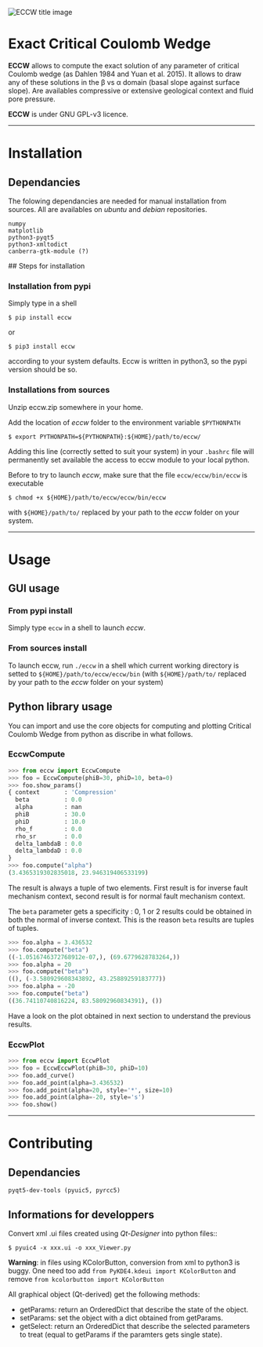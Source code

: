 ![ECCW title image](/home/bmary/Programmation/eccw/eccw/images/eccw_title.png  "ECCW")

    
# Exact Critical Coulomb Wedge

**ECCW** allows to compute the exact solution of any parameter of critical Coulomb wedge (as Dahlen 1984 and Yuan et al. 2015). It allows to draw any of these solutions in the β vs α domain (basal slope against surface slope). Are availables compressive or extensive geological context and fluid pore pressure.
  
**ECCW** is under GNU GPL-v3  licence.

------------------------------------

# Installation


## Dependancies

The folowing dependancies are needed for manual installation from sources.
All are availables on *ubuntu* and *debian* repositories.

	numpy
	matplotlib
	python3-pyqt5
	python3-xmltodict
	canberra-gtk-module (?)

## Steps for installation

### Installation from pypi

Simply type in a shell

	$ pip install eccw

or 

	$ pip3 install eccw

according to your system defaults.
Eccw is written in python3, so the pypi version should be so.

### Installations from sources

Unzip eccw.zip somewhere in your home.

Add the location of *eccw* folder to the environment variable `$PYTHONPATH`

    $ export PYTHONPATH=${PYTHONPATH}:${HOME}/path/to/eccw/

Adding this line (correctly setted to suit your system) in your `.bashrc` file will permanently set  available the access to eccw module to your local python.

Before to try to launch *eccw*, make sure that the file `eccw/eccw/bin/eccw` is executable

    $ chmod +x ${HOME}/path/to/eccw/eccw/bin/eccw

with `${HOME}/path/to/` replaced by your path to the *eccw* folder on your system.



------------------------------------

# Usage

## GUI usage

### From pypi install

Simply type `eccw` in a shell to launch *eccw*.

### From sources install

To launch eccw, run `./eccw` in a shell which current working directory is setted to `${HOME}/path/to/eccw/eccw/bin` (with `${HOME}/path/to/` replaced by your path to the *eccw* folder on your system)


## Python library usage

You can import and use the core objects for computing and plotting Critical Coulomb Wedge from python as discribe in what follows.

### EccwCompute

```python
>>> from eccw import EccwCompute
>>> foo = EccwCompute(phiB=30, phiD=10, beta=0)
>>> foo.show_params()
{ context       : 'Compression'
  beta          : 0.0
  alpha         : nan
  phiB          : 30.0
  phiD          : 10.0
  rho_f         : 0.0
  rho_sr        : 0.0
  delta_lambdaB : 0.0
  delta_lambdaD : 0.0
}
>>> foo.compute("alpha")
(3.4365319302835018, 23.946319406533199)
```

The result is always a tuple of two elements.
First result is for inverse fault mechanism context, second result is for normal fault mechanism context.

The `beta` parameter gets a specificity : 0, 1 or 2 results could be obtained in both the normal of inverse context.
This is the reason `beta` results are tuples of tuples.

```python
>>> foo.alpha = 3.436532
>>> foo.compute("beta") 
((-1.0516746372768912e-07,), (69.6779628783264,))
>>> foo.alpha = 20
>>> foo.compute("beta") 
((), (-3.580929608343892, 43.25889259183777))
>>> foo.alpha = -20
>>> foo.compute("beta") 
((36.74110740816224, 83.58092960834391), ())
```

Have a look on the plot obtained in next section to understand the previous results.

### EccwPlot

```python
>>> from eccw import EccwPlot
>>> foo = EccwEccwPlot(phiB=30, phiD=10)
>>> foo.add_curve()
>>> foo.add_point(alpha=3.436532)
>>> foo.add_point(alpha=20, style='*', size=10)
>>> foo.add_point(alpha=-20, style='s')
>>> foo.show()
```

----------------------------------

# Contributing

## Dependancies

	pyqt5-dev-tools (pyuic5, pyrcc5)

## Informations for developpers

Convert xml .ui files created using *Qt-Designer* into python files::
    
    $ pyuic4 -x xxx.ui -o xxx_Viewer.py

**Warning**: in files using KColorButton, conversion from xml to python3 is buggy. One need too add 
``from PyKDE4.kdeui import KColorButton`` 
and remove
``from kcolorbutton import KColorButton``

All graphical object (Qt-derived) get the following methods:

* getParams:   return an OrderedDict that describe the state of the object.
* setParams:   set the object with a dict obtained from getParams.
* getSelect:   return an OrderedDict that describe the selected parameters to treat (equal to getParams if the paramters gets single state).

